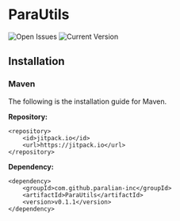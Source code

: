 # ParaUtils
![Open Issues](https://img.shields.io/github/issues/paralian-inc/ParaUtils) ![Current Version](https://img.shields.io/github/v/tag/paralian-inc/ParaUtils)

## Installation

### Maven

The following is the installation guide for Maven.

**Repository:**
```
<repository>
    <id>jitpack.io</id>
    <url>https://jitpack.io</url>
</repository>
```

**Dependency:**
```
<dependency>
    <groupId>com.github.paralian-inc</groupId>
    <artifactId>ParaUtils</artifactId>
    <version>v0.1.1</version>
</dependency>
```
